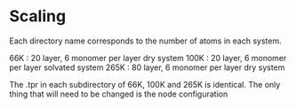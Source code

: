 # Scaling
Each directory name corresponds to the number of atoms in each system.

66K : 20 layer, 6 monomer per layer dry system
100K : 20 layer, 6 monomer per layer solvated system
265K : 80 layer, 6 monomer per layer dry system

The .tpr in each subdirectory of 66K, 100K and 265K is identical. The only thing
that will need to be changed is the node configuration
